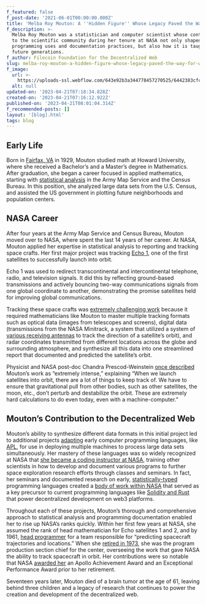```yaml
---
f_featured: false
f_post-date: '2021-06-01T00:00:00.000Z'
title: 'Melba Roy Mouton: A ''Hidden Figure'' Whose Legacy Paved the Way for Web3'
f_description: >-
  Melba Roy Mouton was a statistician and computer scientist whose contributions
  to the scientific community during her tenure at NASA not only shaped modern
  programming uses and documentation practices, but also how it is taught to
  future generations.
f_author: Filecoin Foundation for the Decentralized Web
slug: melba-roy-mouton-a-hidden-figure-whose-legacy-paved-the-way-for-web3
f_image:
  url: >-
    https://uploads-ssl.webflow.com/643e92b3a344778457270525/6442383cfcf3ec3f5b7f32c6_melba-roy.jpeg
  alt: null
updated-on: '2023-04-21T07:18:34.828Z'
created-on: '2023-04-21T07:16:12.922Z'
published-on: '2023-04-21T08:01:04.314Z'
f_recommended-posts: []
layout: '[blog].html'
tags: blog
---
```


Early Life
----------

Born in [Fairfax, VA](https://www.washingtonpost.com/archive/local/1990/06/29/william-davies-retired-us-geological-official-dies/7dba2dd4-a762-4d89-bd96-e98612a579d4/) in 1929, Mouton studied math at Howard University, where she received a Bachelor’s and a Master’s degree in Mathematics. After graduation, she began a career focused in applied mathematics, starting with [statistical analysis](https://massivesci.com/articles/science-heroes-melba-roy-mouton-nasa/) in the Army Map Service and the Census Bureau. In this position, she analyzed large data sets from the U.S. Census, and assisted the US government in plotting future neighborhoods and population centers.

NASA Career
-----------

After four years at the Army Map Service and Census Bureau, Mouton moved over to NASA, where spent the last 14 years of her career. At NASA, Mouton applied her expertise in statistical analysis to reporting and tracking space crafts. Her first major project was tracking [Echo 1](https://web.archive.org/web/20100527211747/http:/samadhi.jpl.nasa.gov/msl/QuickLooks/echoQL.html), one of the first satellites to successfully launch into orbit.

Echo 1 was used to redirect transcontinental and intercontinental telephone, radio, and television signals. It did this by reflecting ground-based transmissions and actively bouncing two-way communications signals from one global coordinate to another, demonstrating the promise satellites held for improving global communications.

Tracking these space crafts was [extremely challenging work](https://www.nasa.gov/sites/default/files/atoms/files/goddardviewv13i1online.pdf) because it required mathematicians like Mouton to master multiple tracking formats such as optical data (images from telescopes and screens), digital data (transmissions from the NASA Minitrack, a system that utilized a system of [various receiving antennas](https://history.nasa.gov/SP-4202/chapter9.html) to track the direction of a satellite’s orbit), and radar coordinates transmitted from different locations across the globe and surrounding atmosphere, and synthesize all this data into one streamlined report that documented and predicted the satellite’s orbit.

Physicist and NASA post-doc Chandra Prescod-Weinstein [once described](https://www.nasa.gov/sites/default/files/atoms/files/goddardviewv13i1online.pdf) Mouton’s work as “extremely intense,” explaining “When we launch satellites into orbit, there are a lot of things to keep track of. We have to ensure that gravitational pull from other bodies, such as other satellites, the moon, etc., don’t perturb and destabilize the orbit. These are extremely hard calculations to do even today, even with a machine-computer.”

Mouton’s Contribution to the Decentralized Web
----------------------------------------------

Mouton’s ability to synthesize different data formats in this initial project led to additional projects [adapting](https://massivesci.com/articles/science-heroes-melba-roy-mouton-nasa/) early computer programming languages, like [APL](https://ntrs.nasa.gov/api/citations/19690020561/downloads/19690020561.pdf), for use in deploying multiple machines to process large data sets simultaneously. Her mastery of these languages was so widely recognized at NASA that [she became a coding instructor at NASA](https://ntrs.nasa.gov/api/citations/19690020561/downloads/19690020561.pdf), training other scientists in how to develop and document various programs to further space exploration research efforts through classes and seminars. In fact, her seminars and documented research on early, [statistically-typed](https://en.wikipedia.org/wiki/Category:Statically_typed_programming_languages) programming languages created a [body of work within NASA](https://ntrs.nasa.gov/citations/19730010487) that served as a key precursor to current programming languages like [Solidity and Rust](https://web3.foundation/about/) that power decentralized development on web3 platforms.

Throughout each of these projects, Mouton’s thorough and comprehensive approach to statistical analysis and programming documentation enabled her to rise up NASA’s ranks quickly. Within her first few years at NASA, she assumed the rank of head mathematician for Echo satellites 1 and 2, and by 1961, [head programmer](https://www.nasa.gov/sites/default/files/atoms/files/goddardviewv13i1online.pdf) for a team responsible for “predicting spacecraft trajectories and locations.” When she [retired in 1973](https://www.washingtonpost.com/archive/local/1990/06/29/william-davies-retired-us-geological-official-dies/7dba2dd4-a762-4d89-bd96-e98612a579d4/), she was the program production section chief for the center, overseeing the work that gave NASA the ability to track spacecraft in orbit. Her contributions were so notable that NASA [awarded her](https://www.nasa.gov/sites/default/files/atoms/files/goddardviewv13i1online.pdf) an Apollo Achievement Award and an Exceptional Performance Award prior to her retirement.

Seventeen years later, Mouton died of a brain tumor at the age of 61, leaving behind three children and a legacy of research that continues to power the creation and development of the decentralized web.
